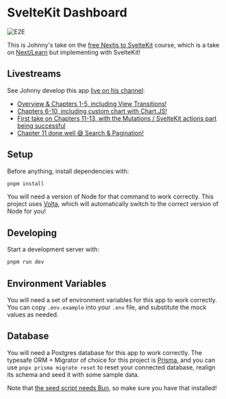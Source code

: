 # SvelteKit Dashboard

![E2E](https://github.com/jmagrippis/sveltekit-dashboard/actions/workflows/playwright.yaml/badge.svg)

This is Johnny's take on the [free Nextjs to SvelteKit](https://johnnify.com/learn/nextjs-to-sveltekit) course, which is a take on [Next/Learn](https://nextjs.org/learn) but implementing with SvelteKit!

## Livestreams

See Johnny develop this app [live on his channel](https://www.youtube.com/@johnnifytech):

- [Overview & Chapters 1-5, including View Transitions!](https://www.youtube.com/watch?v=0o1tqcui1k8)
- [Chapters 6-10, including custom chart with Chart.JS!](https://www.youtube.com/watch?v=jKehybNqzio)
- [First take on Chapters 11-13, with the Mutations / SvelteKit actions part being successful](https://www.youtube.com/watch?v=sVa3sZvkUUk)
- [Chapter 11 done well 😅 Search & Pagination!](https://www.youtube.com/watch?v=iu4ngNRLaCI)

## Setup

Before anything, install dependencies with:

```bash
pnpm install
```

You will need a version of Node for that command to work correctly. This project uses [Volta](https://volta.sh/), which will automatically switch to the correct version of Node for you!

## Developing

Start a development server with:

```bash
pnpm run dev
```

## Environment Variables

You will need a set of environment variables for this app to work correctly. You can copy `.env.example` into your `.env` file, and substitute the mock values as needed.

## Database

You will need a Postgres database for this app to work correctly. The typesafe ORM + Migrator of choice for this project is [Prisma](https://www.prisma.io/), and you can use `pnpx prisma migrate reset` to reset your connected database, realign its schema and seed it with some sample data.

Note that [the seed script needs Bun](https://bun.sh/), so make sure you have that installed!
